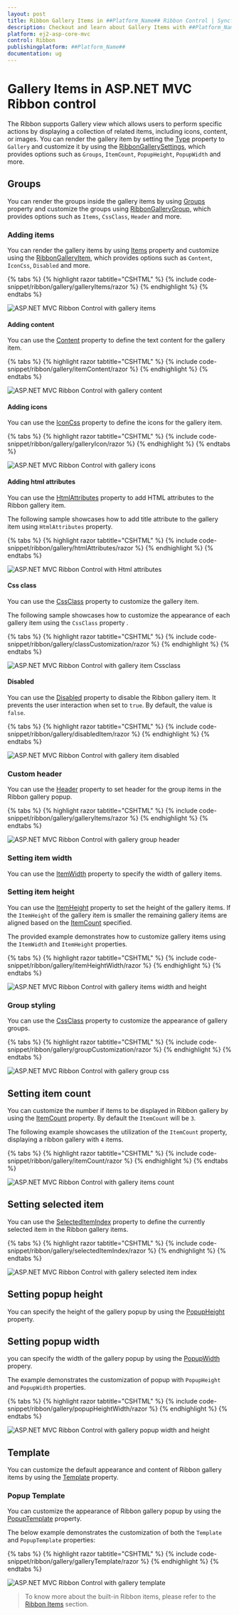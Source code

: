 ```yaml
---
layout: post
title: Ribbon Gallery Items in ##Platform_Name## Ribbon Control | Syncfusion
description: Checkout and learn about Gallery Items with ##Platform_Name## Ribbon control of Syncfusion Essential JS 2 and more.
platform: ej2-asp-core-mvc
control: Ribbon
publishingplatform: ##Platform_Name##
documentation: ug
---
```


# Gallery Items in ASP.NET MVC Ribbon control

The Ribbon supports Gallery view which allows users to perform specific actions by displaying a collection of related items, including icons, content, or images. You can render the gallery item by setting the [Type](https://help.syncfusion.com/cr/aspnetmvc-js2/Syncfusion.EJ2.Ribbon.RibbonItem.html#Syncfusion_EJ2_Ribbon_RibbonItem_Type) property to `Gallery` and customize it by using the [RibbonGallerySettings](https://help.syncfusion.com/cr/aspnetmvc-js2/Syncfusion.EJ2.Ribbon.RibbonGallerySettings.html), which provides options such as `Groups`, `ItemCount`, `PopupHeight`, `PopupWidth` and more.

## Groups

You can render the groups inside the gallery items by using [Groups](https://help.syncfusion.com/cr/aspnetmvc-js2/Syncfusion.EJ2.Ribbon.RibbonGallerySettings.html#Syncfusion_EJ2_Ribbon_RibbonGallerySettings_Groups) property and customize the groups using [RibbonGalleryGroup](https://help.syncfusion.com/cr/aspnetmvc-js2/Syncfusion.EJ2.Ribbon.RibbonGalleryGroup.html), which provides options such as `Items`, `CssClass`, `Header` and more.

### Adding items

You can render the gallery items by using [Items](https://help.syncfusion.com/cr/aspnetmvc-js2/Syncfusion.EJ2.Ribbon.RibbonGalleryGroup.html#Syncfusion_EJ2_Ribbon_RibbonGalleryGroup_Items) property and customize using the [RibbonGalleryItem](https://help.syncfusion.com/cr/aspnetmvc-js2/Syncfusion.EJ2.Ribbon.RibbonGalleryItem.html), which provides options such as `Content`, `IconCss`, `Disabled` and more.

{% tabs %}
{% highlight razor tabtitle="CSHTML" %}
{% include code-snippet/ribbon/gallery/galleryItems/razor %}
{% endhighlight %}
{% endtabs %}

![ASP.NET MVC Ribbon Control with gallery items](./images/ribbon-gallery-items.png)

#### Adding content

You can use the [Content](https://help.syncfusion.com/cr/aspnetmvc-js2/Syncfusion.EJ2.Ribbon.RibbonGalleryItem.html#Syncfusion_EJ2_Ribbon_RibbonGalleryItem_Content) property to define the text content for the gallery item.

{% tabs %}
{% highlight razor tabtitle="CSHTML" %}
{% include code-snippet/ribbon/gallery/itemContent/razor %}
{% endhighlight %}
{% endtabs %}

![ASP.NET MVC Ribbon Control with gallery content](./images/ribbon-gallery-content.png)

#### Adding icons

You can use the [IconCss](https://help.syncfusion.com/cr/aspnetmvc-js2/Syncfusion.EJ2.Ribbon.RibbonGalleryItem.html#Syncfusion_EJ2_Ribbon_RibbonGalleryItem_IconCss) property to define the icons for the gallery item.

{% tabs %}
{% highlight razor tabtitle="CSHTML" %}
{% include code-snippet/ribbon/gallery/galleryIcon/razor %}
{% endhighlight %}
{% endtabs %}

![ASP.NET MVC Ribbon Control with gallery icons](./images/ribbon-gallery-icons.png)

#### Adding html attributes

You can use the [HtmlAttributes](https://help.syncfusion.com/cr/aspnetmvc-js2/Syncfusion.EJ2.Ribbon.RibbonGalleryItem.html#Syncfusion_EJ2_Ribbon_RibbonGalleryItem_HtmlAttributes) property to add HTML attributes to the Ribbon gallery item.

The following sample showcases how to add title attribute to the gallery item using `HtmlAttributes` property.

{% tabs %}
{% highlight razor tabtitle="CSHTML" %}
{% include code-snippet/ribbon/gallery/htmlAttributes/razor %}
{% endhighlight %}
{% endtabs %}

![ASP.NET MVC Ribbon Control with Html attributes](./images/ribbon-gallery-attribute.png)

#### Css class

You can use the [CssClass](https://help.syncfusion.com/cr/aspnetmvc-js2/Syncfusion.EJ2.Ribbon.RibbonGalleryItem.html#Syncfusion_EJ2_Ribbon_RibbonGalleryItem_CssClass) property to customize the gallery item.

The following sample showcases how to customize the appearance of each gallery item using the `CssClass` property .

{% tabs %}
{% highlight razor tabtitle="CSHTML" %}
{% include code-snippet/ribbon/gallery/classCustomization/razor %}
{% endhighlight %}
{% endtabs %}

![ASP.NET MVC Ribbon Control with gallery item Cssclass](./images/ribbon-gallery-item-cssclass.png)

#### Disabled

You can use the [Disabled](https://help.syncfusion.com/cr/aspnetmvc-js2/Syncfusion.EJ2.Ribbon.RibbonGalleryItem.html#Syncfusion_EJ2_Ribbon_RibbonGalleryItem_Disabled) property to disable the Ribbon gallery item. It prevents the user interaction when set to `true`. By default, the value is `false`.

{% tabs %}
{% highlight razor tabtitle="CSHTML" %}
{% include code-snippet/ribbon/gallery/disabledItem/razor %}
{% endhighlight %}
{% endtabs %}

![ASP.NET MVC Ribbon Control with gallery item disabled](./images/ribbon-gallery-item-disabled.png)

### Custom header

You can use the [Header](https://help.syncfusion.com/cr/aspnetmvc-js2/Syncfusion.EJ2.Ribbon.RibbonGalleryGroup.html#Syncfusion_EJ2_Ribbon_RibbonGalleryGroup_Header) property to set header for the group items in the Ribbon gallery popup.

{% tabs %}
{% highlight razor tabtitle="CSHTML" %}
{% include code-snippet/ribbon/gallery/galleryItems/razor %}
{% endhighlight %}
{% endtabs %}

![ASP.NET MVC Ribbon Control with gallery group header](./images/ribbon-gallery-items.png)

### Setting item width

You can use the [ItemWidth](https://help.syncfusion.com/cr/aspnetmvc-js2/Syncfusion.EJ2.Ribbon.RibbonGalleryGroup.html#Syncfusion_EJ2_Ribbon_RibbonGalleryGroup_ItemWidth) property to specify the width of gallery items.

### Setting item height

You can use the [ItemHeight](https://help.syncfusion.com/cr/aspnetmvc-js2/Syncfusion.EJ2.Ribbon.RibbonGalleryGroup.html#Syncfusion_EJ2_Ribbon_RibbonGalleryGroup_ItemHeight) property to set the height of the gallery items. If the `ItemHeight` of the gallery item is smaller the remaining gallery items are aligned based on the [ItemCount](https://help.syncfusion.com/cr/aspnetmvc-js2/Syncfusion.EJ2.Ribbon.RibbonGallerySettings.html#Syncfusion_EJ2_Ribbon_RibbonGallerySettings_ItemCount) specified.

The provided example demonstrates how to customize gallery items using the `ItemWidth` and `ItemHeight` properties.

{% tabs %}
{% highlight razor tabtitle="CSHTML" %}
{% include code-snippet/ribbon/gallery/itemHeightWidth/razor %}
{% endhighlight %}
{% endtabs %}

![ASP.NET MVC Ribbon Control with gallery items width and height](./images/ribbon-gallery-item-styles.png)

### Group styling

You can use the [CssClass](https://help.syncfusion.com/cr/aspnetmvc-js2/Syncfusion.EJ2.Ribbon.RibbonGalleryGroup.html#Syncfusion_EJ2_Ribbon_RibbonGalleryGroup_CssClass) property to customize the appearance of gallery groups.

{% tabs %}
{% highlight razor tabtitle="CSHTML" %}
{% include code-snippet/ribbon/gallery/groupCustomization/razor %}
{% endhighlight %}
{% endtabs %}

![ASP.NET MVC Ribbon Control with gallery group css](./images/ribbon-gallery-group-cssclass.png)

## Setting item count

You can customize the number if items to be displayed in Ribbon gallery by using the [ItemCount](https://help.syncfusion.com/cr/aspnetmvc-js2/Syncfusion.EJ2.Ribbon.RibbonGallerySettings.html#Syncfusion_EJ2_Ribbon_RibbonGallerySettings_ItemCount) property. By default the `ItemCount` will be `3`.

The following example showcases the utilization of the `ItemCount` property, displaying a ribbon gallery with `4` items.

{% tabs %}
{% highlight razor tabtitle="CSHTML" %}
{% include code-snippet/ribbon/gallery/itemCount/razor %}
{% endhighlight %}
{% endtabs %}

![ASP.NET MVC Ribbon Control with gallery items count](./images/ribbon-gallery-item-count.png)

## Setting selected item

You can use the [SelectedItemIndex](https://help.syncfusion.com/cr/aspnetmvc-js2/Syncfusion.EJ2.Ribbon.RibbonGallerySettings.html#Syncfusion_EJ2_Ribbon_RibbonGallerySettings_SelectedItemIndex) property to define the currently selected item in the Ribbon gallery items.

{% tabs %}
{% highlight razor tabtitle="CSHTML" %}
{% include code-snippet/ribbon/gallery/selectedItemIndex/razor %}
{% endhighlight %}
{% endtabs %}

![ASP.NET MVC Ribbon Control with gallery selected item index](./images/ribbon-gallery-selected-index.png)

## Setting popup height

You can specify the height of the gallery popup by using the [PopupHeight](https://help.syncfusion.com/cr/aspnetmvc-js2/Syncfusion.EJ2.Ribbon.RibbonGallerySettings.html#Syncfusion_EJ2_Ribbon_RibbonGallerySettings_PopupHeight) property.

## Setting popup width

you can specify the width of the gallery popup by using the [PopupWidth](https://help.syncfusion.com/cr/aspnetmvc-js2/Syncfusion.EJ2.Ribbon.RibbonGallerySettings.html#Syncfusion_EJ2_Ribbon_RibbonGallerySettings_PopupWidth) propery.

The example demonstrates the customization of popup with `PopupHeight` and `PopupWidth` properties.

{% tabs %}
{% highlight razor tabtitle="CSHTML" %}
{% include code-snippet/ribbon/gallery/popupHeightWidth/razor %}
{% endhighlight %}
{% endtabs %}

![ASP.NET MVC Ribbon Control with gallery popup width and height](./images/ribbon-gallery-popup-styles.png)

## Template

You can customize the default appearance and content of Ribbon gallery items by using the [Template](https://help.syncfusion.com/cr/aspnetmvc-js2/Syncfusion.EJ2.Ribbon.RibbonGallerySettings.html#Syncfusion_EJ2_Ribbon_RibbonGallerySettings_Template) property.

### Popup Template

You can customize the appearance of Ribbon gallery popup by using the [PopupTemplate](https://help.syncfusion.com/cr/aspnetmvc-js2/Syncfusion.EJ2.Ribbon.RibbonGallerySettings.html#Syncfusion_EJ2_Ribbon_RibbonGallerySettings_PopupTemplate) property.

The below example demonstrates the customization of both the `Template` and `PopupTemplate` properties:

{% tabs %}
{% highlight razor tabtitle="CSHTML" %}
{% include code-snippet/ribbon/gallery/galleryTemplate/razor %}
{% endhighlight %}
{% endtabs %}

![ASP.NET MVC Ribbon Control with gallery template](./images/ribbon-gallery-template.png)

> To know more about the built-in Ribbon items, please refer to the [Ribbon Items](./items) section.